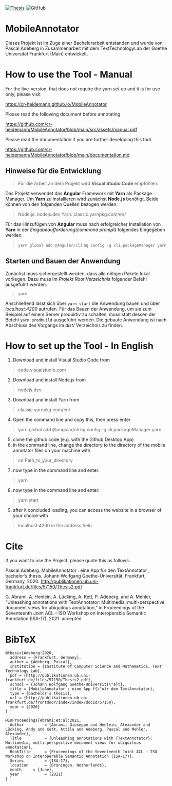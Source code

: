 [![Thesis](https://img.shields.io/badge/Thesis-Adeberg-green)](https://publikationen.ub.uni-frankfurt.de/files/57150/Thesis2.pdf)
![GitHub](https://img.shields.io/github/license/texttechnologylab/MobileAnnotator)

# MobileAnnotator
Dieses Projekt ist im Zuge einer Bachelorarbeit entstanden und wurde von Pascal Adeberg in Zusammenarbeit mit dem TextTechnologyLab der Goethe Universität Frankfurt (Main) entwickelt.

# How to use the Tool - Manual

For the live-version, that does not require the yarn set up and it is for use only, please visit 

https://cr-heidemann.github.io/MobileAnnotator


Please read the following document before annotating.

https://github.com/cr-heidemann/MobileAnnotator/blob/main/src/assets/manual.pdf

Please read the documentation if you are further developing this tool.

https://github.com/cr-heidemann/MobileAnnotator/blob/main/documentation.md

## Hinweise für die Entwicklung

>Für die Arbeit an dem Projekt wird **Visual Studio Code** empfohlen.

Das Projekt verwendet das **Angular** Framework mit **Yarn** als Package Manager.
Um **Yarn** zu installieren wird zunächst **Node.js** benötigt. Beide können von den folgenden Quellen bezogen werden:

>Node.js: nodejs.dev
>Yarn: classic.yarnpkg.com/en/

Für das Hinzufügen von **Angular** muss nach erfolgreicher Installation von **Yarn** in der *Eingabeaufforderung(command prompt)* folgendes Eingegeben werden:

> `yarn global add @angular/cli`
> `ng config -g cli.packageManager yarn`

## Starten und Bauen der Anwendung

Zunächst muss sichergestellt werden, dass alle nötigen Pakete lokal vorliegen. Dazu muss im *Projekt Root Verzeichnis* folgender Befehl ausgeführt werden:

> `yarn`

Anschließend lässt sich über `yarn start` die Anwendung bauen und über *localhost:4200* aufrufen.
Für das Bauen der Anwendung, um sie zum Beispiel auf einem Server produktiv zu schalten, muss statt dessen der Befehl `yarn prodbuild` ausgeführt werden. Die gebaute Anwendung ist nach Abschluss des Vorgangs im *dist/* Verzeichnis zu finden.

# How to set up the Tool - In English

1) Download and install Visual Studio Code from 
> code.visualstudio.com
2) Download and install Node.js  from 
> nodejs.dev
3) Download and install Yarn from 
> classic.yarnpkg.com/en/
4) Open the command line and copy this, then press enter
> yarn global add @angular/cli ng config -g cli.packageManager yarn
5) clone the github code (e.g. with the Github Desktop App)
6) in the command line, change the directory to the directory of the mobile annotator files on your machine with
> cd Path_to_your_directory
7) now type in the command line and enter:
> yarn
8) now type in the command line and enter:
> yarn start
9) after it concluded loading, you can access the website in a browser of your choice with 
> localhost:4200 
in the address field





# Cite
If you want to use the Project, please quote this as follows:

Pascal Adeberg. MobileAnnotator : eine App für den TextAnnotator , bachelor’s thesis, Johann Wolfgang Goethe-Universität, Frankfurt, Germany, 2020. 
http://publikationen.ub.uni-frankfurt.de/files/57150/Thesis2.pdf

G. Abrami, A. Henlein, A. Lücking, A. Kett, P. Adeberg, and A. Mehler, “Unleashing annotations with TextAnnotator: Multimedia, multi-perspective document views for ubiquitous annotation,” in Proceedings of the Seventeenth Joint ACL – ISO Workshop on Interoperable Semantic Annotation (ISA-17), 2021. accepted

# BibTeX
```
@thesis{Adeberg:2020,
  address = {Frankfurt, Germany},
  author = {Adeberg, Pascal},
  institution = {Institute of Computer Science and Mathematics, Text Technology Lab},
  pdf = {http://publikationen.ub.uni-frankfurt.de/files/57150/Thesis2.pdf},
  school = {Johann Wolfgang Goethe-Universit{\"a}t},
  title = {MobileAnnotator : eine App f{\"u}r den TextAnnotator},
  type = {bachelor's thesis},
  url = {http://publikationen.ub.uni-frankfurt.de/frontdoor/index/index/docId/57150},
  year = {2020}
}

@InProceedings{Abrami:et:al:2021,
  Author         = {Abrami, Giuseppe and Henlein, Alexander and Lücking, Andy and Kett, Attila and Adeberg, Pascal and Mehler, Alexander},
  Title          = {Unleashing annotations with {TextAnnotator}: Multimedia, multi-perspective document views for ubiquitous annotation},
  BookTitle      = {Proceedings of the Seventeenth Joint ACL - ISO Workshop on Interoperable Semantic Annotation (ISA-17)},
  Series         = {ISA-17},
  location       = {Groningen, Netherlands},
  month     = {June},
  year           = {2021}
}

```
